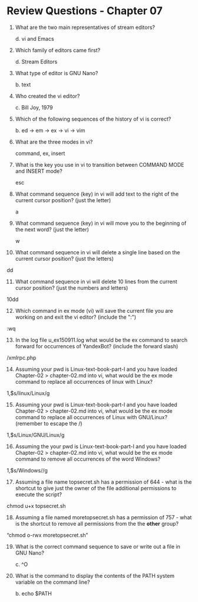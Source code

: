 # Review Questions - Chapter 07

1. What are the two main representatives of stream editors?
   
   d. vi and Emacs

2. Which family of editors came first?
  
   d. Stream Editors

3. What type of editor is GNU Nano?

   b. text

4. Who created the vi editor?
   
   c. Bill Joy, 1979

5. Which of the following sequences of the history of vi is correct?

   b. ed -> em -> ex -> vi -> vim

6. What are the three modes in vi?  

   command, ex, insert

7. What is the key you use in vi to transition between COMMAND MODE and INSERT mode?

   esc

8. What command sequence (key) in vi will add text to the right of the current cursor position?  (just the letter)

   a

9. What command sequence (key) in vi will move you to the beginning of the next word? (just the letter)

   w

10. What command sequence in vi will delete a single line based on the current cursor position? (just the letters)

   dd

11. What command sequence in vi will delete 10 lines from the current cursor position? (just the numbers and letters)

   10dd

12. Which command in ex mode (vi) will save the current file you are working on and exit the vi editor? (include the ":")

   :wq

13. In the log file u\_ex150911.log what would be the ex command to search forward for occurrences of YandexBot? (include the forward slash)

   /xmlrpc\.php

14. Assuming your pwd is Linux-text-book-part-I and you have loaded Chapter-02 > chapter-02.md into vi, what would be the ex mode command to replace all occurrences of linux with Linux?

   1,$s/linux/Linux/g

15. Assuming your pwd is Linux-text-book-part-I and you have loaded Chapter-02 > chapter-02.md into vi, what would be the ex mode command to replace all occurrences of Linux with GNU/Linux? (remember to escape the /)

   1,$s/Linux/GNU\/Linux/g

16. Assuming the your pwd is Linux-text-book-part-I and you have loaded Chapter-02 > chapter-02.md into vi, what would be the ex mode command to remove all occurrences of the word Windows?

   1,$s/Windows//g

17. Assuming a file name topsecret.sh has a permission of 644 - what is the shortcut to give just the owner of the file additional permissions to execute the script?

   chmod u+x topsecret.sh

18. Assuming a file named moretopsecret.sh has a permission of 757 - what is the shortcut to remove all permissions from the the **other** group?

   “chmod o-rwx moretopsecret.sh”

19. What is the correct command sequence to save or write out a file in GNU Nano?

    c. ^O

20. What is the command to display the contents of the PATH system variable on the command line?

    b. echo $PATH

